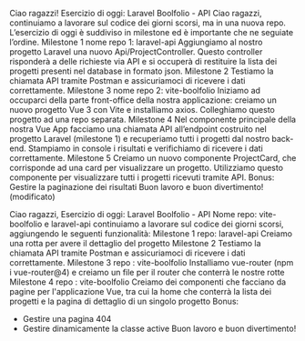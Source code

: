 Ciao ragazzi!
Esercizio di oggi:
Laravel Boolfolio - API
Ciao ragazzi,
continuiamo a lavorare sul codice dei giorni scorsi, ma in una nuova repo.
L’esercizio di oggi è suddiviso in milestone ed è importante che ne seguiate l’ordine.
Milestone 1
nome repo 1: laravel-api
Aggiungiamo al nostro progetto Laravel una nuovo Api/ProjectController. Questo controller risponderà a delle richieste via API e si occuperà di restituire la lista dei progetti presenti nel database in formato json.
Milestone 2
Testiamo la chiamata API tramite Postman e assicuriamoci di ricevere i dati correttamente.
Milestone 3
nome repo 2: vite-boolfolio
Iniziamo ad occuparci della parte front-office della nostra applicazione: creiamo un nuovo progetto Vue 3 con Vite e installiamo axios.
Colleghiamo questo progetto ad una repo separata.
Milestone 4
Nel componente principale della nostra Vue App facciamo una chiamata API all’endpoint costruito nel progetto Laravel (milestone 1) e recuperiamo tutti i progetti dal nostro back-end.
Stampiamo in console i risultati e verifichiamo di ricevere i dati correttamente.
Milestone 5
Creiamo un nuovo componente ProjectCard, che corrisponde ad una card per visualizzare un progetto. Utilizziamo questo componente per visualizzare tutti i progetti ricevuti tramite API.
Bonus:
Gestire la paginazione dei risultati
Buon lavoro e buon divertimento! (modificato) 

Ciao ragazzi,
Esercizio di oggi: Laravel Boolfolio - API
Nome repo: vite-boolfolio e laravel-api
continuiamo a lavorare sul codice dei giorni scorsi, aggiungendo le seguenti funzionalità:
Milestone 1
repo: laravel-api
Creiamo una rotta per avere il dettaglio del progetto
Milestone 2
Testiamo la chiamata API tramite Postman e assicuriamoci di ricevere i dati correttamente.
Milestone 3
repo : vite-boolfolio
Installiamo vue-router (npm i vue-router@4) e creiamo un file per il router che conterrà le nostre rotte
Milestone 4
repo : vite-boolfolio
Creiamo dei componenti che facciano da pagine per l'applicazione Vue, tra cui la home che conterrà la lista dei progetti e la pagina di dettaglio di un singolo progetto
Bonus:
- Gestire una pagina 404
- Gestire dinamicamente la classe active
Buon lavoro e buon divertimento!